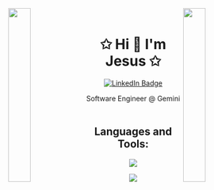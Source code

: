 <img align="left" src="https://user-images.githubusercontent.com/65187002/144930161-2f783401-8d27-4fdf-a2f7-cc0ba32f1f1f.gif" width="30%" style="display:inline;">
<img align="right" src="https://user-images.githubusercontent.com/65187002/144930161-2f783401-8d27-4fdf-a2f7-cc0ba32f1f1f.gif" width="30%" style="display:inline;">
<br>
<p align="center">
    <h1 align="center">✩ Hi 👋  I'm Jesus ✩</h1>
  <div align="center" id="badges">
  <a href="https://www.linkedin.com/in/jesuscalona19/">
    <img src="https://img.shields.io/badge/LinkedIn-blue?style=for-the-badge&logo=linkedin&logoColor=white" alt="LinkedIn Badge"/>
  </a>
</div>
</p>
<div id="header" align="center">
  Software Engineer @ Gemini
</div>
<br/>
<h2 align="center">Languages and Tools:</h2>
<p align="center">
    <img src="https://skillicons.dev/icons?i=nodejs,nestjs,scala,express,python,typescript,javascript,ruby,php,git,kubernetes,docker,elysia" />
</p>
<p align="center">
    <img src="https://skillicons.dev/icons?i=aws,gcp,terraform,vercel" />
</p>


